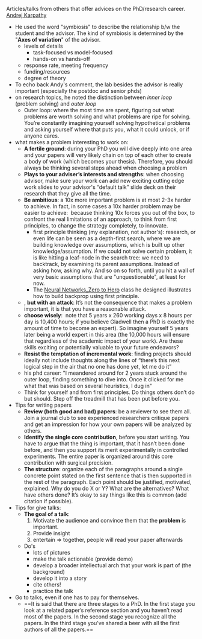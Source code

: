 Articles/talks from others that offer advices on the PhD/research career. 
[Andrej Karpathy](https://karpathy.github.io/2016/09/07/phd/)
- He used the word "symbiosis" to describe the relationship b/w the student and the advisor. The kind of symbiosis is determined by the "**Axes of variation**" of the advisor.
	- levels of details
		- task-focused vs model-focused
		- hands-on vs hands-off
	- response rate, meeting frequency
	- funding/resources
	- degree of theory
- To echo back Andy's comment, the lab besides the advisor is really important (especially the postdoc and senior phds)
- on research topics, he noted the distinction between *inner loop* (problem solving) and *outer loop* 
	- Outer loop: where the most time are spent, figuring out what problems are worth solving and what problems are ripe for solving. You’re constantly imagining yourself solving hypothetical problems and asking yourself where that puts you, what it could unlock, or if anyone cares.
- what makes a problem interesting to work on: 
	- **A fertile ground**: during your PhD you will dive deeply into one area and your papers will very likely chain on top of each other to create a body of work (which becomes your thesis). Therefore, you should always be thinking several steps ahead when choosing a problem
	- **Plays to your adviser’s interests and strengths**: when choosing advisor, make sure your work can add new exciting cutting edge work slides to your advisor's “default talk” slide deck on their research that they give all the time.
	- **Be ambitious**: a 10x more important problem is at most 2-3x harder to achieve. In fact, in some cases a 10x harder problem may be easier to achieve:  because thinking 10x forces you out of the box, to confront the real limitations of an approach, to think from first principles, to change the strategy completely, to innovate.
		- first principle thinking (my explanation, not author's): research, or even life can be seen as a depth-first search, where we are building knowledge over assumptions, which is built up other knowledge/assumption. If we could not solve certain problem, it is like hitting a leaf-node in the search tree: we need to backtrack, by examining its parent assumptions. Instead of asking how, asking why. And so on so forth, until you hit a wall of very basic assumptions that are "unquestionable", at least for now.  
		- The [Neural Networks_Zero to Hero](../AI/Neural%20Networks_Zero%20to%20Hero.md) class he designed illustrates how to build backprop using first principle. 
	- , **but with an attack**: It’s not the consequence that makes a problem important, it is that you have a reasonable attack.
	- **choose wisely**:  note that 5 years x 260 working days x 8 hours per day is 10,400 hours; if you believe Gladwell then a PhD is exactly the amount of time to become an expert). So imagine yourself 5 years later being a world expert in this area (the 10,000 hours will ensure that regardless of the academic impact of your work). Are these skills exciting or potentially valuable to your future endeavors?
	- **Resist the temptation of incremental work**: finding projects should ideally not include thoughts along the lines of “there’s this next logical step in the air that no one has done yet, let me do it”
	- his phd career: "I meandered around for 2 years stuck around the outer loop, finding something to dive into. Once it clicked for me what that was based on several heuristics, I dug in"
	- Think for yourself and from first principles. Do things others don’t do but should. Step off the treadmill that has been put before you.
- Tips for writing papers
	- **Review (both good and bad) papers**: be a reviewer to see them all. Join a journal club to see experienced researchers critique papers and get an impression for how your own papers will be analyzed by others. 
	- **Identify the single core contribution**, before you start writing. You have to argue that the thing is important, that it hasn’t been done before, and then you support its merit experimentally in controlled experiments. The entire paper is organized around this core contribution with surgical precision.
	- **The structure**: organize each of the paragraphs around a single concrete point stated on the first sentence that is then supported in the rest of the paragraph. Each point should be justified, motivated, explained. Why do you do X or Y? What are the alternatives? What have others done? It’s okay to say things like this is common (add citation if possible).
- Tips for give talks:
	- **The goal of a talk**: 
		1. Motivate the audience and convince them that the **problem** is important.
		2. Provide insight
		3. entertain => together, people will read your paper afterwards
	- Do's 
		- lots of pictures
		- make the talk actionable (provide demo)
		- develop a broader intellectual arch that your work is part of (the background)
		- develop it into a story
		- cite others! 
		- practice the talk
- Go to talks, even if one has to pay for themselves. 
	- ==It is said that there are three stages to a PhD. In the first stage you look at a related paper’s reference section and you haven’t read most of the papers. In the second stage you recognize all the papers. In the third stage you’ve shared a beer with all the first authors of all the papers.==

